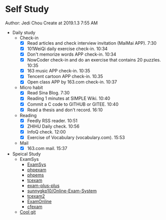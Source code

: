 # Self Study

Author: Jedi Chou
Create at 2019.1.3 7:55 AM

* Daily study
  * Check-in
    -[x] Read articles and check interview invitation (MaiMai APP). 7:30
    -[x] 101WeiQi daily exercise check-in. 10:34
    -[x] Don't memorize words APP check-in. 10:34
    -[x] NowCoder check-in and do an exercise that contains 20 puzzles. 10:35
    -[x] 163 music APP check-in. 10:35
    -[x] Tencent cartoon APP check-in. 10.35
    -[x] Open class APP by 163.com check-in. 10:37

  * Micro habit
    -[x] Read Sina Blog. 7:30
    -[x] Reading 1 minutes at SIMPLE Wiki. 10:40
    -[x] Commit a C code to GITHUB or GITEE. 10:40
    -[x] Read a thesis and don't record. 16:10

  * Reading
    -[x] Feedly RSS reader. 10:51
    -[x] ZHIHU Daily check. 10:56
    -[x] InfoQ check. 12:00
    -[x] Exercise of Vocabulary (vocabulary.com). 15:53

  * Mail
    -[x] 163.com mail. 15:37

* Speical Study
  * ExamSys
    * [ExamSys](https://github.com/lrx0014/ExamSys)
    * [phpexam](https://sourceforge.net/projects/phpexam/)
    * [phpems](https://github.com/phpems/phpems)
    * [tcexam](https://www.oschina.net/p/tcexam/)
    * [exam-plus-plus](https://www.oschina.net/p/exam-plus-plus)
    * [sunnygkp10/Online-Exam-System](https://github.com/sunnygkp10/Online-Exam-System-)
    * [tcexam2](https://tcexam.org/)
    * [ExamOnline](https://github.com/wepeng/ExamOnline)
    * [cfexam](https://github.com/cforth/cfexam)
  * [Cool git](https://learngitbranching.js.org/?demo)
